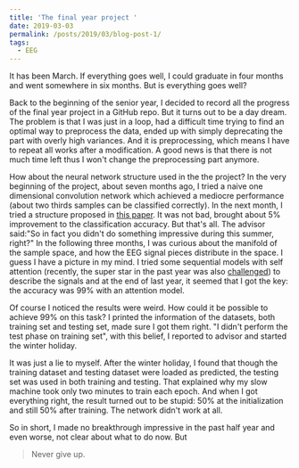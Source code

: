 ```yaml
---
title: 'The final year project '
date: 2019-03-03
permalink: /posts/2019/03/blog-post-1/
tags:
  - EEG
---
```


It has been March. 
If everything goes well, I could graduate in four months and went somewhere in six months.
But is everything goes well?

Back to the beginning of the senior year, I decided to record all the progress of the final year project in a GitHub repo.
But it turns out to be a day dream.
The problem is that I was just in a loop, had a difficult time trying to find an optimal way to preprocess the data, ended up with simply deprecating the part with overly high variances.
And it is preprocessing, which means I have to repeat all works after a modification. 
A good news is that there is not much time left thus I won't change the preprocessing part anymore.

How about the neural network structure used in the the project?
In the very beginning of the project, about seven months ago, I tried a naive one dimensional convolution network which achieved a mediocre performance (about two thirds samples can be classified correctly). 
In the next month, I tried a structure proposed in [this paper](https://arxiv.org/pdf/1808.06725). 
It was not bad, brought about 5% improvement to the classification accuracy. 
But that's all. The advisor said:"So in fact you didn't do something impressive during this summer, right?" 
In the following three months, I was curious about the manifold of the sample space, and how the EEG signal pieces distribute in the space.
I guess I have a picture in my mind.
I tried some sequential models with self attention (recently, the super star in the past year was also [challenged](https://arxiv.org/abs/1902.10186)) to describe the signals and at the end of last year, it seemed that I got the key: the accuracy was 99% with an attention model. 

Of course I noticed the results were weird. 
How could it be possible to achieve 99% on this task?
I printed the information of the datasets, both training set and testing set, made sure I got them right.
"I didn't perform the test phase on training set", with this belief, I reported to advisor and started the winter holiday.

It was just a lie to myself.
After the winter holiday, I found that though the training dataset and testing dataset were loaded as predicted, the testing set was used in both training and testing.
That explained why my slow machine took only two minutes to train each epoch.
And when I got everything right, the result turned out to be stupid: 50% at the initialization and still 50% after training. 
The network didn't work at all.

So in short, I made no breakthrough impressive in the past half year and even worse, not clear about what to do now.
But

>Never give up.
